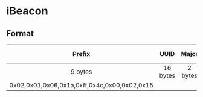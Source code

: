 # iBeacon

## Format

Prefix|UUID|Major|Minor|Tx Power|
:----:|:----:|:-----:|:-----:|:--------:|
9 bytes|16 bytes|2 bytes|2 bytes|1 bytes| 
0x02,0x01,0x06,0x1a,0xff,0x4c,0x00,0x02,0x15|
